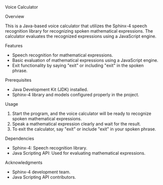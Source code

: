 Voice Calculator

Overview

This is a Java-based voice calculator that utilizes the Sphinx-4 speech recognition library for recognizing spoken mathematical expressions. The calculator evaluates the recognized expressions using a JavaScript engine.

Features

- Speech recognition for mathematical expressions.
- Basic evaluation of mathematical expressions using a JavaScript engine.
- Exit functionality by saying "exit" or including "exit" in the spoken phrase.

Prerequisites

- Java Development Kit (JDK) installed.
- Sphinx-4 library and models configured properly in the project.

Usage

1. Start the program, and the voice calculator will be ready to recognize spoken mathematical expressions.
2. Speak a mathematical expression clearly and wait for the result.
3. To exit the calculator, say "exit" or include "exit" in your spoken phrase.

Dependencies

- Sphinx-4: Speech recognition library.
- Java Scripting API: Used for evaluating mathematical expressions.

Acknowledgments

- Sphinx-4 development team.
- Java Scripting API contributors.
